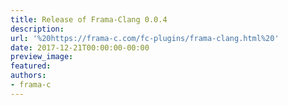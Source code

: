 ```yaml
---
title: Release of Frama-Clang 0.0.4
description:
url: '%20https://frama-c.com/fc-plugins/frama-clang.html%20'
date: 2017-12-21T00:00:00-00:00
preview_image:
featured:
authors:
- frama-c
---
```



